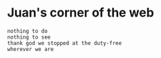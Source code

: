 # Juan's corner of the web
~~~
nothing to do
nothing to see
thank god we stopped at the duty-free
wherever we are
~~~

